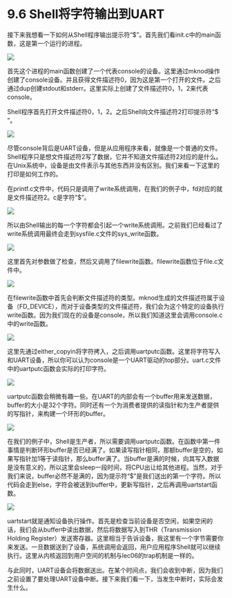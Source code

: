 # 9.6 Shell将字符输出到UART

接下来我想看一下如何从Shell程序输出提示符“$”。首先我们看init.c中的main函数，这是第一个运行的进程。

![](../.gitbook/assets/image%20%28368%29.png)

首先这个进程的main函数创建了一个代表console的设备。这里通过mknod操作创建了console设备。并且获得文件描述符0，因为这是第一个打开的文件。之后通过dup创建stdout和stderr。这里实际上创建了文件描述符0，1，2来代表console。

Shell程序首先打开文件描述符0，1，2。之后Shell向文件描述符2打印提示符“$ ”。

![](../.gitbook/assets/image%20%28384%29.png)

尽管console背后是UART设备，但是从应用程序来看，就像是一个普通的文件。Shell程序只是想文件描述符2写了数据，它并不知道文件描述符2对应的是什么。在Unix系统中，设备是由文件表示与其他东西并没有区别。我们来看一下这里的打印是如何工作的。

在printf.c文件中，代码只是调用了write系统调用，在我们的例子中，fd对应的就是文件描述符2。c是字符“$”。

![](../.gitbook/assets/image%20%28379%29.png)

所以由Shell输出的每一个字符都会引起一个write系统调用。之前我们已经看过了write系统调用最终会走到sysfile.c文件的sys\_write函数。

![](../.gitbook/assets/image%20%28366%29.png)

这里首先对参数做了检查，然后又调用了filewrite函数。filewrite函数位于file.c文件中。

![](../.gitbook/assets/image%20%28382%29.png)

在filewrite函数中首先会判断文件描述符的类型。mknod生成的文件描述符属于设备（FD\_DEVICE），而对于设备类型的文件描述符，我们会为这个特定的设备执行write函数。因为我们现在的设备是console，所以我们知道这里会调用console.c中的write函数。

![](../.gitbook/assets/image%20%28365%29.png)

这里先通过either\_copyin将字符拷入，之后调用uartputc函数。这里将字符写入和UART设备，所以你可以认为console是一个UART驱动的top部分。uart.c文件中的uartputc函数会实际的打印字符。

![](../.gitbook/assets/image%20%28389%29.png)

uartputc函数会稍微有趣一些。在UART的内部会有一个buffer用来发送数据，buffer的大小是32个字符。同时还有一个为消费者提供的读指针和为生产者提供的写指针，来构建一个环形的buffer。

![](../.gitbook/assets/image%20%28370%29.png)

在我们的例子中，Shell是生产者，所以需要调用uartputc函数。在函数中第一件事情是判断环形buffer是否已经满了。如果读写指针相同，那额buffer是空的，如果写指针加1等于读指针，那么buffer满了。当buffer是满的时候，向其写入数据是没有意义的，所以这里会sleep一段时间，将CPU出让给其他进程。当然，对于我们来说，buffer必然不是满的，因为提示符“$”是我们送出的第一个字符。所以代码会走到else，字符会被送到buffer中，更新写指针，之后再调用uartstart函数。

![](../.gitbook/assets/image%20%28385%29.png)

uartstart就是通知设备执行操作。首先是检查当前设备是否空闲，如果空闲的话，我们会从buffer中读出数据，然后将数据写入到THR（Transmission Holding Register）发送寄存器。这里相当于告诉设备，我这里有一个字节需要你来发送。一旦数据送到了设备，系统调用会返回，用户应用程序Shell就可以继续执行。这里从内核返回到用户空间的机制与lec06的trap机制是一样的。

与此同时，UART设备会将数据送出。在某个时间点，我们会收到中断，因为我们之前设置了要处理UART设备中断。接下来我们看一下，当发生中断时，实际会发生什么。

